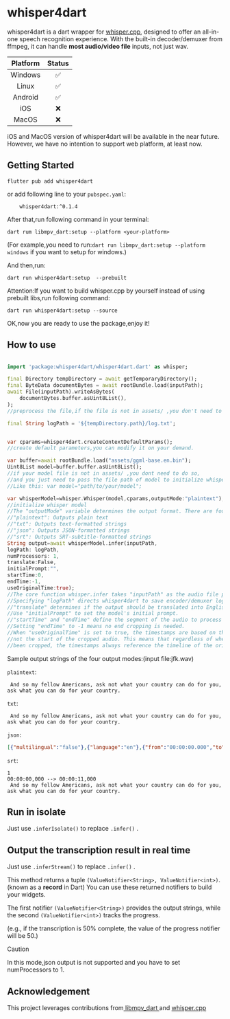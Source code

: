 # whisper4dart

whisper4dart is a dart wrapper for [whisper.cpp](https://github.com/ggerganov/whisper.cpp), designed to offer an all-in-one speech recognition experience. With the built-in decoder/demuxer from ffmpeg, it can handle **most audio/video file** inputs, not just wav.

| Platform | Status |
| :------: | :----: |
| Windows |   ✅   |
|  Linux  |   ✅   |
| Android |   ✅   |
|   iOS   |   ❌   |
|  MacOS  |   ❌   |

iOS and MacOS version of whisper4dart will be available in the near future. However, we have no intention to support web platform, at least now.

## Getting Started

```
flutter pub add whisper4dart
```

or add following line to your `pubspec.yaml`:

```
    whisper4dart:^0.1.4
```

After that,run following command in your terminal:

```
dart rum libmpv_dart:setup --platform <your-platform>
```

(For example,you need to run:`dart run libmpv_dart:setup --platform windows` if you want to setup for windows.)

And then,run:

```
dart run whisper4dart:setup  --prebuilt
```

Attention:If you want to build whisper.cpp by yourself instead of using prebuilt libs,run following command:

```
dart run whisper4dart:setup --source
```

OK,now you are ready to use the package,enjoy it!

## How to use

```dart

import 'package:whisper4dart/whisper4dart.dart' as whisper;

final Directory tempDirectory = await getTemporaryDirectory();
final ByteData documentBytes = await rootBundle.load(inputPath);
await File(inputPath).writeAsBytes(
    documentBytes.buffer.asUint8List(),
);
//preprocess the file,if the file is not in assets/ ,you don't need to use the code above.

final String logPath = '${tempDirectory.path}/log.txt';


var cparams=whisper4dart.createContextDefaultParams();
//create default parameters,you can modify it on your demand.

var buffer=await rootBundle.load("assets/ggml-base.en.bin");
Uint8List model=buffer.buffer.asUint8List();
//if your model file is not in assets/ ,you dont need to do so,
//and you just need to pass the file path of model to initialize whisper.
//Like this: var model="path/to/your/model";

var whisperModel=whisper.Whisper(model,cparams,outputMode:"plaintext");
//initialize whisper model
//The "outputMode" variable determines the output format. There are four options:
//"plaintext": Outputs plain text
//"txt": Outputs text-formatted strings
//"json": Outputs JSON-formatted strings
//"srt": Outputs SRT-subtitle-formatted strings
String output=await whisperModel.infer(inputPath,
logPath: logPath,
numProcessors: 1,
translate:False,
initialPrompt:"",
startTime:0,
endTime:-1,
useOriginalTime:true);
//The core function whisper.infer takes "inputPath" as the audio file path (e.g., /tmp/jfk.mp3).
//Specifying "logPath" directs whisper4dart to save encoder/demuxer logs in that directory.
//"translate" determines if the output should be translated into English.
//Use "initialPrompt" to set the model's initial prompt.
//"startTime" and "endTime" define the segment of the audio to process (unit: milliseconds).
//Setting "endTime" to -1 means no end cropping is needed.
//When "useOriginalTime" is set to true, the timestamps are based on the start of the original audio, 
//not the start of the cropped audio. This means that regardless of whether the audio has 
//been cropped, the timestamps always reference the timeline of the original audio.
```

Sample output strings of the four output modes:(input file:jfk.wav)

`plaintext`:

```
 And so my fellow Americans, ask not what your country can do for you, ask what you can do for your country.
```

`txt`:

```
 And so my fellow Americans, ask not what your country can do for you, ask what you can do for your country.
```

`json`:

```json
[{"multilingual":"false"},{"language":"en"},{"from":"00:00:00.000","to":"00:00:11.000","text":" And so my fellow Americans, ask not what your country can do for you, ask what you can do for your country."}]
```

`srt`:

```
1
00:00:00,000 --> 00:00:11,000
 And so my fellow Americans, ask not what your country can do for you, ask what you can do for your country.
```

## Run in isolate

Just use `.inferIsolate()` to replace `.infer()` .

## Output the transcription result in real time

Just use `.inferStream()` to replace `.infer()` .

This method returns a tuple `(ValueNotifier<String>, ValueNotifier<int>)`.(known as a **record** in Dart) You can use these returned notifiers to build your widgets.

The first notifier `(ValueNotifier<String>)` provides the output strings, while the second `(ValueNotifier<int>)` tracks the progress.

(e.g., if the transcription is 50% complete, the value of the progress notifier will be 50.)

> [!CAUTION]
> In this mode,json output is not supported and you have to set numProcessors to 1.

## Acknowledgement

This project leverages contributions from[ libmpv_dart ](https://github.com/Playboy-Player/libmpv_dart)and [whisper.cpp](https://github.com/ggerganov/whisper.cpp)
